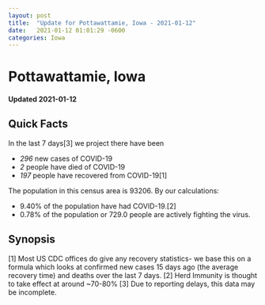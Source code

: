 ```yaml
---
layout: post
title:  "Update for Pottawattamie, Iowa - 2021-01-12"
date:   2021-01-12 01:01:29 -0600
categories: Iowa
---
```


# Pottawattamie, Iowa
#### Updated 2021-01-12

## Quick Facts

In the last 7 days[3] we project there have been
- *296* new cases of COVID-19
- *2* people have died of COVID-19
- *197* people have recovered from COVID-19[1]

The population in this census area is 93206. By our calculations:
- 9.40% of the population have had COVID-19.[2]
- 0.78% of the population or 729.0 people are actively fighting the virus.

## Synopsis




[1] Most US CDC offices do give any recovery statistics- we base this on a formula which looks at confirmed new cases
15 days ago (the average recovery time) and deaths over the last 7 days.
[2] Herd Immunity is thought to take effect at around ~70-80%
[3] Due to reporting delays, this data may be incomplete. 
    